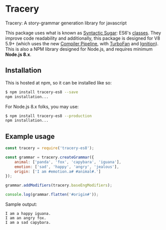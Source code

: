 # Tracery

Tracery: A story-grammar generation library for javascript

This package uses what is known as [Syntactic Sugar](https://en.wikipedia.org/wiki/Syntactic_sugar): ES6's [classes](https://developer.mozilla.org/en-US/docs/Web/JavaScript/Reference/Classes). They improve code readability and additionally, this package is designed for V8 5.9+ (which uses the new [Compiler Pipeline](https://en.wikipedia.org/wiki/Compiler), with [TurboFan](https://github.com/v8/v8/wiki/TurboFan) and [Ignition](https://github.com/v8/v8/wiki/Interpreter)). This is also a NPM library designed for Node.js, and requires minimum **Node.js 8.x**.

## Installation

This is hosted at npm, so it can be installed like so:

```bash
$ npm install tracery-es8 --save
npm installation...
```

For Node.js 8.x folks, you may use:

```bash
$ npm install tracery-es8 --production
npm installation...
```

## Example usage

```javascript
const tracery = require('tracery-es8');

const grammar = tracery.createGrammar({
    animal: ['panda', 'fox', 'capybara', 'iguana'],
    emotion: ['sad', 'happy', 'angry', 'jealous'],
    origin: ['I am #emotion.a# #animal#.']
});

grammar.addModifiers(tracery.baseEngModifiers);

console.log(grammar.flatten('#origin#'));
```

Sample output:

```plaintext
I am a happy iguana.
I am an angry fox.
I am a sad capybara.
```
